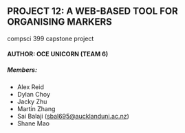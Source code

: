 ## PROJECT 12: A WEB-BASED TOOL FOR ORGANISING MARKERS

compsci 399 capstone project

#### AUTHOR: OCE UNICORN (TEAM 6)

##### Members:
* Alex Reid
* Dylan Choy
* Jacky Zhu
* Martin Zhang
* Sai Balaji (sbal695@aucklanduni.ac.nz)
* Shane Mao

